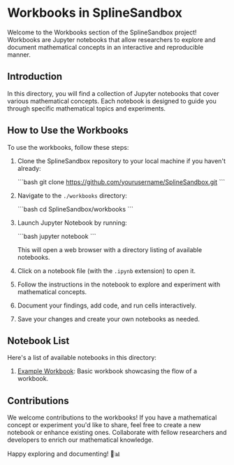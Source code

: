 # Workbooks in SplineSandbox

Welcome to the Workbooks section of the SplineSandbox project! Workbooks are Jupyter notebooks that allow researchers to explore and document mathematical concepts in an interactive and reproducible manner.

## Introduction

In this directory, you will find a collection of Jupyter notebooks that cover various mathematical concepts. Each notebook is designed to guide you through specific mathematical topics and experiments.

## How to Use the Workbooks

To use the workbooks, follow these steps:

1. Clone the SplineSandbox repository to your local machine if you haven't already:

   \```bash
   git clone https://github.com/yourusername/SplineSandbox.git
   \```

2. Navigate to the `./workbooks` directory:

   \```bash
   cd SplineSandbox/workbooks
   \```

3. Launch Jupyter Notebook by running:

   \```bash
   jupyter notebook
   \```

   This will open a web browser with a directory listing of available notebooks.

4. Click on a notebook file (with the `.ipynb` extension) to open it.

5. Follow the instructions in the notebook to explore and experiment with mathematical concepts.

6. Document your findings, add code, and run cells interactively.

7. Save your changes and create your own notebooks as needed.

## Notebook List

Here's a list of available notebooks in this directory:

1. [Example Workbook](./example.ipynb): Basic workbook showcasing the flow of a workbook.

## Contributions

We welcome contributions to the workbooks! If you have a mathematical concept or experiment you'd like to share, feel free to create a new notebook or enhance existing ones. Collaborate with fellow researchers and developers to enrich our mathematical knowledge.

Happy exploring and documenting! 🧮📊
